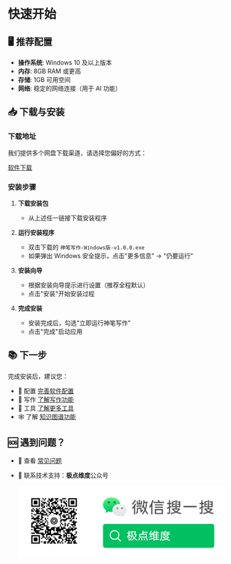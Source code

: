 # 快速开始

## 🖥️ 推荐配置

- **操作系统**: Windows 10 及以上版本
- **内存**: 8GB RAM 或更高
- **存储**: 1GB 可用空间
- **网络**: 稳定的网络连接（用于 AI 功能）

## 📥 下载与安装

### 下载地址

我们提供多个网盘下载渠道，请选择您偏好的方式：

[软件下载](/guide/update)

### 安装步骤

1. **下载安装包**

   - 从上述任一链接下载安装程序

2. **运行安装程序**

   - 双击下载的 `神笔写作-Windows版-v1.0.0.exe`
   - 如果弹出 Windows 安全提示，点击"更多信息" → "仍要运行"

3. **安装向导**

   - 根据安装向导提示进行设置（推荐全程默认）
   - 点击"安装"开始安装过程

4. **完成安装**
   - 安装完成后，勾选"立即运行神笔写作"
   - 点击"完成"启动应用

## 📚 下一步

完成安装后，建议您：

- 📖 配置 [完善软件配置](/guide/app-setting)
- 🎯 写作 [了解写作功能](/guide/start-writing)
- 🤖 工具 [了解更多工具](/guide/tools)
- 🕸️ 了解 [知识图谱功能](/guide/knowledgegraph)

## 🆘 遇到问题？

- 📖 查看 [常见问题](/faq/)
- 📧 联系技术支持：**极点维度**公众号

  ![微信公众号](../public/weixin.jpg)
